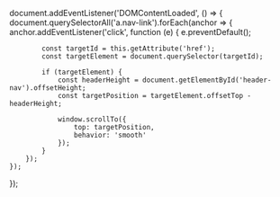 document.addEventListener('DOMContentLoaded', () => {
    document.querySelectorAll('a.nav-link').forEach(anchor => {
        anchor.addEventListener('click', function (e) {
            e.preventDefault();
            
            const targetId = this.getAttribute('href');
            const targetElement = document.querySelector(targetId);
            
            if (targetElement) {
                const headerHeight = document.getElementById('header-nav').offsetHeight;
                const targetPosition = targetElement.offsetTop - headerHeight;

                window.scrollTo({
                    top: targetPosition,
                    behavior: 'smooth'
                });
            }
        });
    });
});